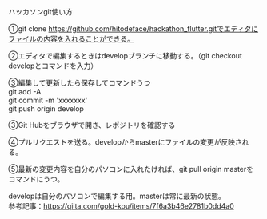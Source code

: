 ハッカソンgit使い方  

①git clone https://github.com/hitodeface/hackathon_flutter.gitでエディタにファイルの内容を入れることができる。    

②エディタで編集するときはdevelopブランチに移動する。（git checkout developとコマンドを入力）  

③編集して更新したら保存してコマンドうつ  
git add -A  
git commit -m 'xxxxxxx'  
git push origin develop    

③Git Hubをブラウザで開き、レポジトリを確認する  

④プルリクエストを送る。developからmasterにファイルの変更が反映される。  

⑤最新の変更内容を自分のパソコンに入れたければ、git pull origin masterをコマンドにうつ。    


developは自分のパソコンで編集する用。masterは常に最新の状態。  
参考記事：https://qiita.com/gold-kou/items/7f6a3b46e2781b0dd4a0
